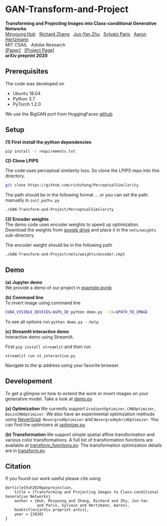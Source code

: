 # GAN-Transform-and-Project
**Transforming and Projecting Images into Class-conditional Generative Networks**  
[Minyoung Huh](http://minyounghuh.com/) &nbsp; [Richard Zhang](https://richzhang.github.io/) &nbsp; [Jun-Yan Zhu](https://people.csail.mit.edu/junyanz/) &nbsp; [Sylvain Paris](http://people.csail.mit.edu/sparis/) &nbsp; [Aaron Hertzmann](https://www.dgp.toronto.edu/~hertzman/)  
MIT CSAIL &nbsp; Adobe Research  
[[Paper]]() &nbsp; [[Project Page]]()  
<b>arXiv preprint 2020</b>   

## Prerequisites
The code was developed on
- Ubuntu 18.04
- Python 3.7
- PyTorch 1.2.0

We use the BigGAN port from HuggingFaces [github](https://github.com/huggingface/pytorch-pretrained-BigGAN)

## Setup
<b> (1) First install the python dependencies </b>
```bash
pip install -r requirements.txt
```

<b> (2) Clone LPIPS </b>  

The code uses perceptual similarity loss. So clone the LPIPS repo into this directory.
```bash
git clone https://github.com/richzhang/PerceptualSimilarity
```
The path should be in the following format ... or you can set the path manually in `init_paths.py`
```bash
./GAN-Transform-and-Project/PerceptualSimilarity
```

<b> (3) Encoder weights </b>   
The demo code uses encoder weights to speed up optimization.  
Download the weights from [google drive](https://drive.google.com/drive/folders/1CyDQGBlduBP7lk3WiwazsEViT7VJRnE_?usp=sharing) and place it in the `nets/weights` sub-directory.  

The encoder weight should be in the following path 
```bash
./GAN-Transform-and-Project/nets/weights/encoder.ckpt
```

## Demo
<b> (a) Jupyter demo </b>  
We provide a demo of our project in [example.ipynb](example.ipynb)

<b> (b) Command line </b>  
To invert image using command line
```bash
CUDA_VISIBLE_DEVICES=$GPU_ID python demo.py --im=$PATH_TO_IMAGE 
```
To see all options run `python demo.py --help`

<b> (c) Streamlit interactive demo </b>  
Interactive demo using Streamlit.

First `pip install streamlit` and then run
```
streamlit run st_interactive.py
```
Navigate to the ip address using your favorite browser.


## Developement
To get a glimpse on how to extend the work or invert images on your generative model. Take a look at [demo.py](demo.py)

<b> (a) Optimization </b>
We currently support `GradientOptimizer`, `CMAOptimizer`, `BasinCMAOptimizer`. We also have an experimental optimization methods using [NeverGrad](https://github.com/facebookresearch/nevergrad): `NevergradOptimizer` and `NevergradHybridOptimizer`. You can find the optimizers at [optimizer.py](./optimizer.py).

<b> (b) Transformation </b>
We support simple spatial affine transformation and various color transformations. A full list of transformation functions are available at [transform_functions.py](./utils/transform_functions.py). The transformation optimization details are in [transform.py](transform.py).

## Citation

If you found our work useful please cite using
```
@article{huh2020ganprojection,
    title = {Transforming and Projecting Images to Class-conditional Generative Networks}
    author = {Huh, Minyoung and Zhang, Richard and Zhu, Jun-Yan
              and Paris, Sylvain and Hertzmann, Aaron},
    booktitle={arXiv preprint arXiv},
    year = {2020}
}
```
